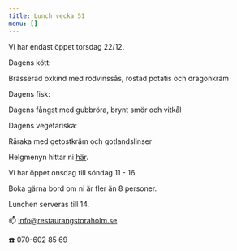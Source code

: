```yaml
---
title: Lunch vecka 51
menu: []
---
```

Vi har endast öppet torsdag 22/12.

Dagens kött:

Brässerad oxkind med rödvinssås, rostad potatis och dragonkräm

Dagens fisk:

Dagens fångst med gubbröra, brynt smör och vitkål

Dagens vegetariska:

Råraka med getostkräm och gotlandslinser

Helgmenyn hittar ni [här](https://www.restaurangstoraholm.se/helg/?i=2).

Vi har öppet onsdag till söndag 11 - 16. 

Boka gärna bord om ni är fler än 8 personer.

Lunchen serveras till 14.[](https://www.restaurangstoraholm.se/helg/?i=2)

📫 info@restaurangstoraholm.se

☎️ 070-602 85 69